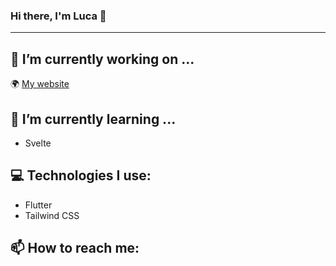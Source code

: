 ### Hi there, I'm Luca 👋
<hr>

## 🔭 I’m currently working on ...


🌍 <a href="https://github.com/Luca180405/mywebsite" >My website</a>


## 🌱 I’m currently learning ...

- Svelte 

## 💻 Technologies I use:

- Flutter<br>
- Tailwind CSS<br>

## 📫 How to reach me:
